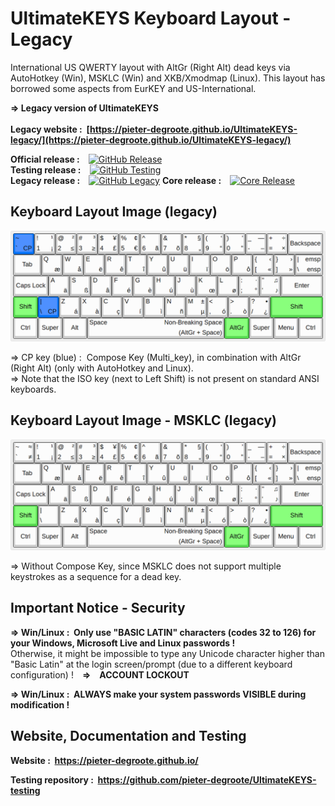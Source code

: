 # UltimateKEYS Keyboard Layout - Legacy

International US QWERTY layout with AltGr (Right Alt) dead keys via AutoHotkey (Win), MSKLC (Win) and XKB/Xmodmap (Linux). This layout has borrowed some aspects from EurKEY and US-International.

**=&gt; Legacy version of UltimateKEYS**  
&nbsp;  
**Legacy website&nbsp;: &nbsp;[https://pieter-degroote.github.io/UltimateKEYS-legacy/](https://pieter-degroote.github.io/UltimateKEYS-legacy/)**

**Official release&nbsp;:**&emsp;[![GitHub Release](https://img.shields.io/github/release/pieter-degroote/UltimateKEYS.svg)](https://github.com/pieter-degroote/UltimateKEYS/releases)  
**Testing release&nbsp;:**&emsp;[![GitHub Testing](https://img.shields.io/github/release/pieter-degroote/UltimateKEYS-testing.svg?label=testing)](https://github.com/pieter-degroote/UltimateKEYS-testing/releases)  
**Legacy release&nbsp;:**&emsp;[![GitHub Legacy](https://img.shields.io/github/release/pieter-degroote/UltimateKEYS-legacy.svg?label=legacy)](https://github.com/pieter-degroote/UltimateKEYS-legacy/releases)
**Core release&nbsp;:**&emsp;[![Core Release](https://img.shields.io/github/release/pieter-degroote/UltimateKEYS-core.svg?label=core)](https://github.com/pieter-degroote/UltimateKEYS-core/releases)

## Keyboard Layout Image (legacy)

![UltimateKEYS - Keyboard Layout Image](images/UltimateKEYS%20-%20Keyboard%20Layout%20Image.png)

=&gt; CP key (blue) : &nbsp;Compose Key (Multi_key), in combination with AltGr (Right Alt) (only with AutoHotkey and Linux).  
=&gt; Note that the ISO key (next to Left Shift) is not present on standard ANSI keyboards.

## Keyboard Layout Image - MSKLC (legacy)

![UltimateKEYS - Keyboard Layout Image](images/UltimateKEYS%20(MSKLC)%20-%20Keyboard%20Layout%20Image.png)

=&gt; Without Compose Key, since MSKLC does not support multiple keystrokes as a sequence for a dead key.

## Important Notice - Security

**=&gt; Win/Linux&nbsp;: &nbsp;Only use "BASIC LATIN" characters (codes 32 to 126) for your Windows, Microsoft Live and Linux passwords&nbsp;!**  
Otherwise, it might be impossible to type any Unicode character higher than "Basic Latin" at the login screen/prompt (due to a different keyboard configuration)&nbsp;!&emsp;**=&gt;&emsp;ACCOUNT LOCKOUT**

**=&gt; Win/Linux&nbsp;: &nbsp;ALWAYS make your system passwords VISIBLE during modification&nbsp;!**

## Website, Documentation and Testing

**Website&nbsp;: &nbsp;https://pieter-degroote.github.io/**

**Testing repository&nbsp;: &nbsp;https://github.com/pieter-degroote/UltimateKEYS-testing**
